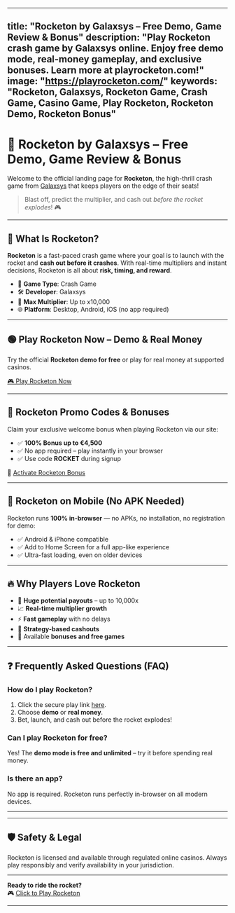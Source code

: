 

---
title: "Rocketon by Galaxsys – Free Demo, Game Review & Bonus"
description: "Play Rocketon crash game by Galaxsys online. Enjoy free demo mode, real-money gameplay, and exclusive bonuses. Learn more at playrocketon.com!"
image: "https://playrocketon.com/"
keywords: "Rocketon, Galaxsys, Rocketon Game, Crash Game, Casino Game, Play Rocketon, Rocketon Demo, Rocketon Bonus"
---

# 🚀 Rocketon by Galaxsys – Free Demo, Game Review & Bonus

Welcome to the official landing page for **Rocketon**, the high-thrill crash game from [Galaxsys](https://www.galaxsys.co) that keeps players on the edge of their seats!

> Blast off, predict the multiplier, and cash out *before the rocket explodes*! 🎮

---

## 🎯 What Is Rocketon?

**Rocketon** is a fast-paced crash game where your goal is to launch with the rocket and **cash out before it crashes**. With real-time multipliers and instant decisions, Rocketon is all about **risk, timing, and reward**.

- 🎰 **Game Type**: Crash Game
- 🛠 **Developer**: Galaxsys
- 💸 **Max Multiplier**: Up to x10,000
- 🌐 **Platform**: Desktop, Android, iOS (no app required)

---

## 🟢 Play Rocketon Now – Demo & Real Money

Try the official **Rocketon demo for free** or play for real money at supported casinos.

[🎮 Play Rocketon Now](https://playrocketon.com)

---

## 🎁 Rocketon Promo Codes & Bonuses

Claim your exclusive welcome bonus when playing Rocketon via our site:

- ✅ **100% Bonus up to €4,500**
- ✅ No app required – play instantly in your browser
- ✅ Use code **ROCKET** during signup

🔑 [Activate Rocketon Bonus](https://playrocketon.com#bonus)

---

## 📱 Rocketon on Mobile (No APK Needed)

Rocketon runs **100% in-browser** — no APKs, no installation, no registration for demo:

- ✅ Android & iPhone compatible
- ✅ Add to Home Screen for a full app-like experience
- ✅ Ultra-fast loading, even on older devices

---

## 🔥 Why Players Love Rocketon

- 💸 **Huge potential payouts** – up to 10,000x
- 📈 **Real-time multiplier growth**
- ⚡ **Fast gameplay** with no delays
- 🧠 **Strategy-based cashouts**
- 🎁 Available **bonuses and free games**

---

## ❓ Frequently Asked Questions (FAQ)

### How do I play Rocketon?

1. Click the secure play link [here](https://playrocketon.com).
2. Choose **demo** or **real money**.
3. Bet, launch, and cash out before the rocket explodes!

### Can I play Rocketon for free?

Yes! The **demo mode is free and unlimited** – try it before spending real money.

### Is there an app?

No app is required. Rocketon runs perfectly in-browser on all modern devices.

---


---

## 🛡️ Safety & Legal

Rocketon is licensed and available through regulated online casinos. Always play responsibly and verify availability in your jurisdiction.

---

**Ready to ride the rocket?**  
🎮 [Click to Play Rocketon](https://playrocketon.com)

---
